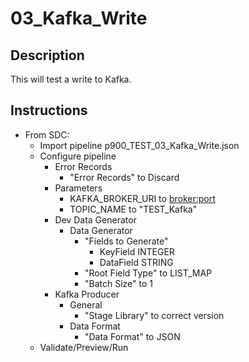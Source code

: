 # 03_Kafka_Write

## Description

This will test a write to Kafka.

## Instructions

- From SDC:
  - Import pipeline p900_TEST_03_Kafka_Write.json
  - Configure pipeline
    - Error Records
      - "Error Records" to Discard
    - Parameters
      - KAFKA_BROKER_URI to <broker:port>
      - TOPIC_NAME to "TEST_Kafka"
    - Dev Data Generator
      - Data Generator
        - "Fields to Generate"
          - KeyField	INTEGER
          - DataField	STRING
        - "Root Field Type" to LIST_MAP 
        - "Batch Size" to 1
    - Kafka Producer
      - General
        - "Stage Library" to correct version
      - Data Format
        - "Data Format" to JSON
  - Validate/Preview/Run
